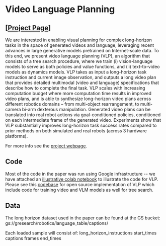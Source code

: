 # Video Language Planning
## [<a href="https://video-language-planning.github.io/" target="_blank">Project Page</a>]

[//]: # (### Abstract)

We are interested in enabling visual planning for complex long-horizon tasks in the space of generated videos and language, leveraging recent advances in large generative models pretrained on Internet-scale data. To this end, we present video language planning (VLP), an algorithm that consists of a tree search procedure, where we train (i) vision-language models to serve as both policies and value functions, and (ii) text-to-video models as dynamics models. VLP takes as input a long-horizon task instruction and current image observation, and outputs a long video plan that provides detailed multimodal (video and language) specifications that describe how to complete the final task. VLP scales with increasing computation budget where more computation time results in improved video plans, and is able to synthesize long-horizon video plans across different robotics domains – from multi-object rearrangement, to multi-camera bi-arm dexterous manipulation. Generated video plans can be translated into real robot actions via goal-conditioned policies, conditioned on each intermediate frame of the generated video. Experiments show that VLP substantially improves long-horizon task success rates compared to prior methods on both simulated and real robots (across 3 hardware platforms).

For more info see the [project webpage](https://video-language-planning.github.io/).

## Code

Most of the code in the paper was run using Google infrastructure -- we have attached an [illustrative colab notebook](https://github.com/video-language-planning/vlp_code/blob/master/example.ipynb) to illustrate the code for VLP. Please see this [codebase](https://github.com/UMass-Foundation-Model/COMBO/) for open source implementation of VLP which include code for training video and VLM models as well for tree search.

## Data

The long horizon dataset used in the paper can be found at the GS bucket: gs://gresearch/robotics/language_table/captions/

Each loaded sample will consist of:
long_horizon_instructions
start_times
captions
frames
end_times


